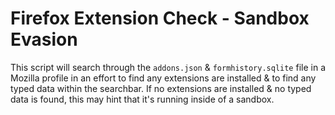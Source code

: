 # Firefox Extension Check - Sandbox Evasion

This script will search through the `addons.json` & `formhistory.sqlite` file in a Mozilla profile in an effort to find any extensions are installed & to find any typed data within the searchbar. If no extensions are installed & no typed data is found, this may hint that it's running inside of a sandbox. 
